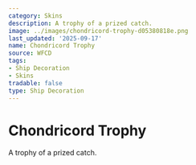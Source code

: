 ```yaml
---
category: Skins
description: A trophy of a prized catch.
image: ../images/chondricord-trophy-d05380818e.png
last_updated: '2025-09-17'
name: Chondricord Trophy
source: WFCD
tags:
- Ship Decoration
- Skins
tradable: false
type: Ship Decoration
---
```


# Chondricord Trophy

A trophy of a prized catch.

